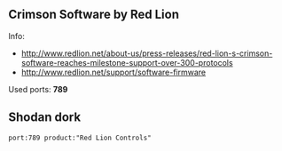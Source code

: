 ## Crimson Software by Red Lion

Info: 
  * http://www.redlion.net/about-us/press-releases/red-lion-s-crimson-software-reaches-milestone-support-over-300-protocols
  * http://www.redlion.net/support/software-firmware


Used ports: **789**

## Shodan dork

```
port:789 product:"Red Lion Controls"
```